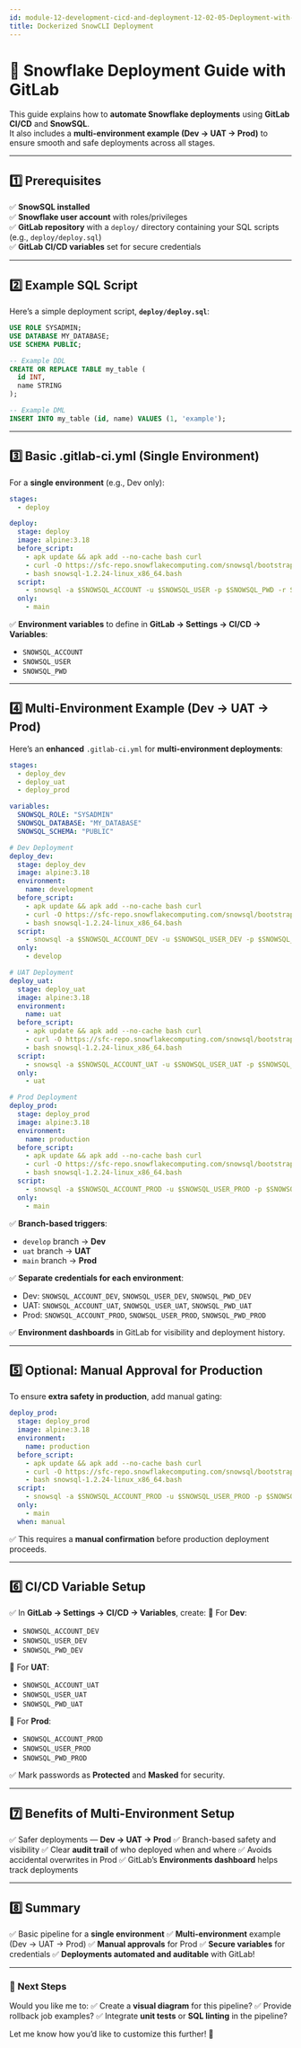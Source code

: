 ```yaml
---
id: module-12-development-cicd-and-deployment-12-02-05-Deployment-with-GithubActions-Set-up-SnowCLI-Dockerized
title: Dockerized SnowCLI Deployment
---
```


# 🚀 Snowflake Deployment Guide with GitLab

This guide explains how to **automate Snowflake deployments** using **GitLab CI/CD** and **SnowSQL**.  
It also includes a **multi-environment example (Dev → UAT → Prod)** to ensure smooth and safe deployments across all stages.

---

##  1️⃣ Prerequisites

✅ **SnowSQL installed**  
✅ **Snowflake user account** with roles/privileges  
✅ **GitLab repository** with a `deploy/` directory containing your SQL scripts (e.g., `deploy/deploy.sql`)  
✅ **GitLab CI/CD variables** set for secure credentials

---

##  2️⃣ Example SQL Script

Here’s a simple deployment script, **`deploy/deploy.sql`**:

```sql
USE ROLE SYSADMIN;
USE DATABASE MY_DATABASE;
USE SCHEMA PUBLIC;

-- Example DDL
CREATE OR REPLACE TABLE my_table (
  id INT,
  name STRING
);

-- Example DML
INSERT INTO my_table (id, name) VALUES (1, 'example');
````

---

##  3️⃣ Basic .gitlab-ci.yml (Single Environment)

For a **single environment** (e.g., Dev only):

```yaml
stages:
  - deploy

deploy:
  stage: deploy
  image: alpine:3.18
  before_script:
    - apk update && apk add --no-cache bash curl
    - curl -O https://sfc-repo.snowflakecomputing.com/snowsql/bootstrap/1.2/linux_x86_64/snowsql-1.2.24-linux_x86_64.bash
    - bash snowsql-1.2.24-linux_x86_64.bash
  script:
    - snowsql -a $SNOWSQL_ACCOUNT -u $SNOWSQL_USER -p $SNOWSQL_PWD -r SYSADMIN -d MY_DATABASE -s PUBLIC -f deploy/deploy.sql -o exit_on_error=true
  only:
    - main
```

✅ **Environment variables** to define in **GitLab → Settings → CI/CD → Variables**:

* `SNOWSQL_ACCOUNT`
* `SNOWSQL_USER`
* `SNOWSQL_PWD`

---

##  4️⃣ Multi-Environment Example (Dev → UAT → Prod)

Here’s an **enhanced** `.gitlab-ci.yml` for **multi-environment deployments**:

```yaml
stages:
  - deploy_dev
  - deploy_uat
  - deploy_prod

variables:
  SNOWSQL_ROLE: "SYSADMIN"
  SNOWSQL_DATABASE: "MY_DATABASE"
  SNOWSQL_SCHEMA: "PUBLIC"

# Dev Deployment
deploy_dev:
  stage: deploy_dev
  image: alpine:3.18
  environment:
    name: development
  before_script:
    - apk update && apk add --no-cache bash curl
    - curl -O https://sfc-repo.snowflakecomputing.com/snowsql/bootstrap/1.2/linux_x86_64/snowsql-1.2.24-linux_x86_64.bash
    - bash snowsql-1.2.24-linux_x86_64.bash
  script:
    - snowsql -a $SNOWSQL_ACCOUNT_DEV -u $SNOWSQL_USER_DEV -p $SNOWSQL_PWD_DEV -r $SNOWSQL_ROLE -d $SNOWSQL_DATABASE -s $SNOWSQL_SCHEMA -f deploy/deploy.sql -o exit_on_error=true
  only:
    - develop

# UAT Deployment
deploy_uat:
  stage: deploy_uat
  image: alpine:3.18
  environment:
    name: uat
  before_script:
    - apk update && apk add --no-cache bash curl
    - curl -O https://sfc-repo.snowflakecomputing.com/snowsql/bootstrap/1.2/linux_x86_64/snowsql-1.2.24-linux_x86_64.bash
    - bash snowsql-1.2.24-linux_x86_64.bash
  script:
    - snowsql -a $SNOWSQL_ACCOUNT_UAT -u $SNOWSQL_USER_UAT -p $SNOWSQL_PWD_UAT -r $SNOWSQL_ROLE -d $SNOWSQL_DATABASE -s $SNOWSQL_SCHEMA -f deploy/deploy.sql -o exit_on_error=true
  only:
    - uat

# Prod Deployment
deploy_prod:
  stage: deploy_prod
  image: alpine:3.18
  environment:
    name: production
  before_script:
    - apk update && apk add --no-cache bash curl
    - curl -O https://sfc-repo.snowflakecomputing.com/snowsql/bootstrap/1.2/linux_x86_64/snowsql-1.2.24-linux_x86_64.bash
    - bash snowsql-1.2.24-linux_x86_64.bash
  script:
    - snowsql -a $SNOWSQL_ACCOUNT_PROD -u $SNOWSQL_USER_PROD -p $SNOWSQL_PWD_PROD -r $SNOWSQL_ROLE -d $SNOWSQL_DATABASE -s $SNOWSQL_SCHEMA -f deploy/deploy.sql -o exit_on_error=true
  only:
    - main
```

✅ **Branch-based triggers**:

* `develop` branch → **Dev**
* `uat` branch → **UAT**
* `main` branch → **Prod**

✅ **Separate credentials for each environment**:

* Dev: `SNOWSQL_ACCOUNT_DEV`, `SNOWSQL_USER_DEV`, `SNOWSQL_PWD_DEV`
* UAT: `SNOWSQL_ACCOUNT_UAT`, `SNOWSQL_USER_UAT`, `SNOWSQL_PWD_UAT`
* Prod: `SNOWSQL_ACCOUNT_PROD`, `SNOWSQL_USER_PROD`, `SNOWSQL_PWD_PROD`

✅ **Environment dashboards** in GitLab for visibility and deployment history.

---

##  5️⃣ Optional: Manual Approval for Production

To ensure **extra safety in production**, add manual gating:

```yaml
deploy_prod:
  stage: deploy_prod
  image: alpine:3.18
  environment:
    name: production
  before_script:
    - apk update && apk add --no-cache bash curl
    - curl -O https://sfc-repo.snowflakecomputing.com/snowsql/bootstrap/1.2/linux_x86_64/snowsql-1.2.24-linux_x86_64.bash
    - bash snowsql-1.2.24-linux_x86_64.bash
  script:
    - snowsql -a $SNOWSQL_ACCOUNT_PROD -u $SNOWSQL_USER_PROD -p $SNOWSQL_PWD_PROD -r $SNOWSQL_ROLE -d $SNOWSQL_DATABASE -s $SNOWSQL_SCHEMA -f deploy/deploy.sql -o exit_on_error=true
  only:
    - main
  when: manual
```

✅ This requires a **manual confirmation** before production deployment proceeds.

---

##  6️⃣ CI/CD Variable Setup

✅ In **GitLab → Settings → CI/CD → Variables**, create:
🔐 For **Dev**:

* `SNOWSQL_ACCOUNT_DEV`
* `SNOWSQL_USER_DEV`
* `SNOWSQL_PWD_DEV`

🔐 For **UAT**:

* `SNOWSQL_ACCOUNT_UAT`
* `SNOWSQL_USER_UAT`
* `SNOWSQL_PWD_UAT`

🔐 For **Prod**:

* `SNOWSQL_ACCOUNT_PROD`
* `SNOWSQL_USER_PROD`
* `SNOWSQL_PWD_PROD`

✅ Mark passwords as **Protected** and **Masked** for security.

---

##  7️⃣ Benefits of Multi-Environment Setup

✅ Safer deployments — **Dev → UAT → Prod**
✅ Branch-based safety and visibility
✅ Clear **audit trail** of who deployed when and where
✅ Avoids accidental overwrites in Prod
✅ GitLab’s **Environments dashboard** helps track deployments

---

##  8️⃣ Summary

✅ Basic pipeline for a **single environment**
✅ **Multi-environment** example (Dev → UAT → Prod)
✅ **Manual approvals** for Prod
✅ **Secure variables** for credentials
✅ **Deployments automated and auditable** with GitLab!

---

### 🚀 Next Steps

Would you like me to:
✅ Create a **visual diagram** for this pipeline?
✅ Provide rollback job examples?
✅ Integrate **unit tests** or **SQL linting** in the pipeline?

Let me know how you’d like to customize this further! 🚀

